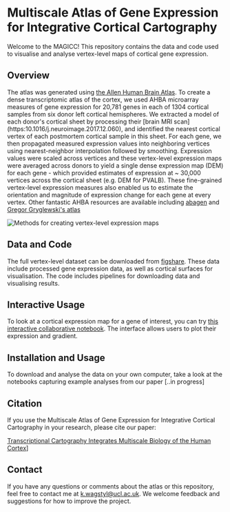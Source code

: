 # Multiscale Atlas of Gene Expression for Integrative Cortical Cartography

Welcome to the MAGICC! This repository contains the data and code used to visualise and analyse vertex-level maps of cortical gene expression.

## Overview
The atlas was generated using [the Allen Human Brain Atlas](https://human.brain-map.org/). To create a dense transcriptomic atlas of the cortex, we used AHBA microarray measures of gene expression for 20,781 genes in each of 1304 cortical samples from six donor left cortical hemispheres. We extracted a model of each donor's cortical sheet by processing their [brain MRI scan] (https:10.1016/j.neuroimage.2017.12.060), and identified the nearest cortical vertex of each postmortem cortical sample in this sheet. For each gene, we then propagated measured expression values into neighboring vertices using nearest-neighbor interpolation followed by smoothing. Expression values were scaled across vertices and these vertex-level expression maps were averaged across donors to yield a single dense expression map (DEM) for each gene - which provided estimates of expression at ~ 30,000 vertices across the cortical sheet (e.g. DEM for PVALB). These fine-grained vertex-level expression measures also enabled us to estimate the orientation and magnitude of expression change for each gene at every vertex.
Other fantastic AHBA resources are available including [abagen](https://abagen.readthedocs.io/en/stable/) and [Gregor Gryglewski's atlas](http://www.meduniwien.ac.at/neuroimaging/mRNA.html)

![Methods for creating vertex-level expression maps](imgs/methods.png)


## Data and Code
The full vertex-level dataset can be downloaded from [figshare](https://figshare.com/ndownloader/files/39446125?private_link=82c8f6ebda38af670cd1). These data include processed gene expression data, as well as cortical surfaces for visualisation. The code includes pipelines for downloading data and visualising results.

## Interactive Usage
To look at a cortical expression map for a gene of interest, you can try [this interactive collaborative notebook](https://colab.research.google.com/github/kwagstyl/MAGICC/blob/main/notebooks/gene2map.ipynb). The interface allows users to plot their expression and gradient.

## Installation and Usage
To download and analyse the data on your own computer, take a look at the notebooks capturing example analyses from our paper [..in progress]


## Citation
If you use the Multiscale Atlas of Gene Expression for Integrative Cortical Cartography in your research, please cite our paper:

[Transcriptional Cartography Integrates Multiscale Biology of the Human Cortex]([https://doi.org/10.7554/eLife.86933.1)]

## Contact
If you have any questions or comments about the atlas or this repository, feel free to contact me at k.wagstyl@ucl.ac.uk. We welcome feedback and suggestions for how to improve the project.
